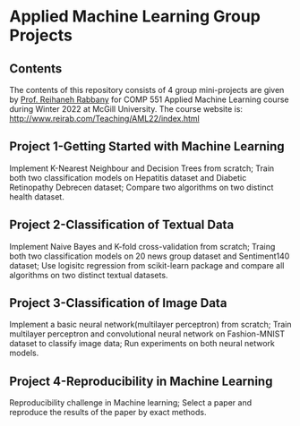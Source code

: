 # Applied Machine Learning Group Projects
## Contents
The contents of this repository consists of 4 group mini-projects are given by [Prof. Reihaneh Rabbany](http://www.reirab.com/) for COMP 551 Applied Machine Learning course during Winter 2022 at McGill University. The course website is: http://www.reirab.com/Teaching/AML22/index.html

## Project 1-Getting Started with Machine Learning 
Implement K-Nearest Neighbour and Decision Trees from scratch; Train both two classification models on Hepatitis dataset and Diabetic Retinopathy Debrecen dataset; Compare two algorithms on two distinct health dataset.
## Project 2-Classification of Textual Data
Implement Naive Bayes and K-fold cross-validation from scratch; Traing both two classification models on 20 news group dataset and Sentiment140 dataset; Use logisitc regression from scikit-learn package and compare all algorithms on two distinct textual datasets.
## Project 3-Classification of Image Data
Implement a basic neural network(multilayer perceptron) from scratch; Train multilayer perceptron and convolutional neural network on Fashion-MNIST dataset to classify image data; Run experiments on both neural network models.
## Project 4-Reproducibility in Machine Learning
Reproducibility challenge in Machine learning; Select a paper and reproduce the results of the paper by exact methods.
